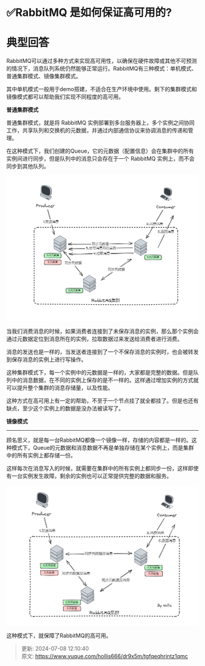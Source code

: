# ✅RabbitMQ 是如何保证高可用的?

# 典型回答


RabbitMQ可以通过多种方式来实现高可用性，以确保在硬件故障或其他不可预测的情况下，消息队列系统仍然能够正常运行。RabbitMQ有三种模式：单机模式、普通集群模式、镜像集群模式。



其中单机模式一般用于demo搭建，不适合在生产环境中使用。剩下的集群模式和镜像模式都可以帮助我们实现不同程度的高可用。



**普通集群模式**



普通集群模式，就是将 RabbitMQ 实例部署到多台服务器上，多个实例之间协同工作，共享队列和交换机的元数据，并通过内部通信协议来协调消息的传递和管理。



在这种模式下，我们创建的Queue，它的元数据（配置信息）会在集群中的所有实例间进行同步，但是队列中的消息只会存在于一个 RabbitMQ 实例上，而不会同步到其他队列。



![1693630663836-60ce6ae3-fa52-4d00-a7e4-94a3e651d014.png](./img/doXmZ-V9fhud4k4Y/1693630663836-60ce6ae3-fa52-4d00-a7e4-94a3e651d014-717006.png)



当我们消费消息的时候，如果消费者连接到了未保存消息的实例，那么那个实例会通过元数据定位到消息所在的实例，拉取数据过来发送给消费者进行消费。



消息的发送也是一样的，当发送者连接到了一个不保存消息的实例时，也会被转发到保存消息的实例上进行写操作。



这种集群模式下，每一个实例中的元数据是一样的，大家都是完整的数据。但是队列中的消息数据，在不同的实例上保存的是不一样的。这样通过增加实例的方式就可以提升整个集群的消息存储量，以及性能。



这种方式在高可用上有一定的帮助，不至于一个节点挂了就全都挂了。但是也还有缺点，至少这个实例上的数据是没办法被读写了。



**镜像模式**

****

顾名思义，就是每一台RabbitMQ都像一个镜像一样，存储的内容都是一样的。这种模式下，Queue的元数据和消息数据不再是单独存储在某个实例上，而是集群中的所有实例上都存储一份。



这样每次在消息写入的时候，就需要在集群中的所有实例上都同步一份，这样即使有一台实例发生故障，剩余的实例也可以正常提供完整的数据和服务。



![1693632006996-be3d598e-1320-4aee-ba0a-07c8667e577c.png](./img/doXmZ-V9fhud4k4Y/1693632006996-be3d598e-1320-4aee-ba0a-07c8667e577c-272512.png)



这种模式下，就保障了RabbitMQ的高可用。



> 更新: 2024-07-08 12:10:40  
> 原文: <https://www.yuque.com/hollis666/dr9x5m/tgfqeqhrintz1qmc>
